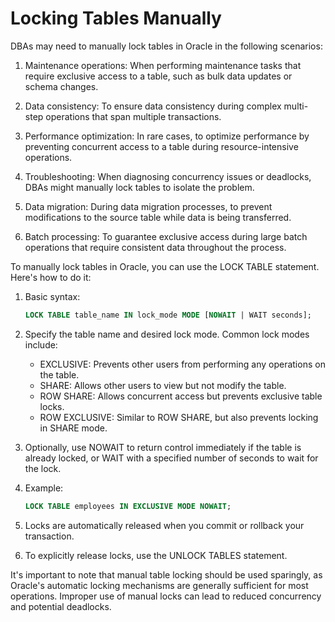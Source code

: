 # Locking Tables Manually

DBAs may need to manually lock tables in Oracle in the following scenarios:

1. Maintenance operations: When performing maintenance tasks that require exclusive access to a table, such as bulk data updates or schema changes.

2. Data consistency: To ensure data consistency during complex multi-step operations that span multiple transactions.

3. Performance optimization: In rare cases, to optimize performance by preventing concurrent access to a table during resource-intensive operations.

4. Troubleshooting: When diagnosing concurrency issues or deadlocks, DBAs might manually lock tables to isolate the problem.

5. Data migration: During data migration processes, to prevent modifications to the source table while data is being transferred.

6. Batch processing: To guarantee exclusive access during large batch operations that require consistent data throughout the process.

To manually lock tables in Oracle, you can use the LOCK TABLE statement. Here's how to do it:

1. Basic syntax:
   ```sql
   LOCK TABLE table_name IN lock_mode MODE [NOWAIT | WAIT seconds];
   ```

2. Specify the table name and desired lock mode. Common lock modes include:
   - EXCLUSIVE: Prevents other users from performing any operations on the table.
   - SHARE: Allows other users to view but not modify the table.
   - ROW SHARE: Allows concurrent access but prevents exclusive table locks.
   - ROW EXCLUSIVE: Similar to ROW SHARE, but also prevents locking in SHARE mode.

3. Optionally, use NOWAIT to return control immediately if the table is already locked, or WAIT with a specified number of seconds to wait for the lock.

4. Example:
   ```sql
   LOCK TABLE employees IN EXCLUSIVE MODE NOWAIT;
   ```

5. Locks are automatically released when you commit or rollback your transaction.

6. To explicitly release locks, use the UNLOCK TABLES statement.

It's important to note that manual table locking should be used sparingly, as Oracle's automatic locking mechanisms are generally sufficient for most operations. Improper use of manual locks can lead to reduced concurrency and potential deadlocks.